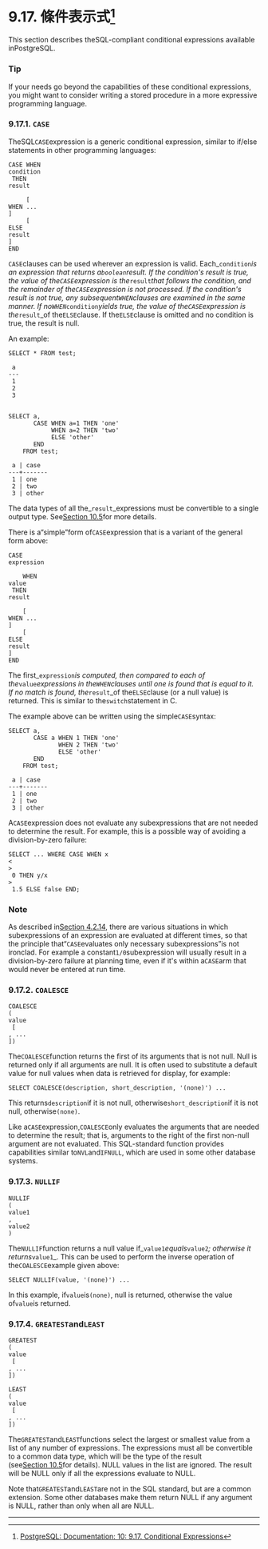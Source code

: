 # 9.17. 條件表示式[^1]

This section describes theSQL-compliant conditional expressions available inPostgreSQL.

### Tip

If your needs go beyond the capabilities of these conditional expressions, you might want to consider writing a stored procedure in a more expressive programming language.

### 9.17.1. `CASE`

TheSQL`CASE`expression is a generic conditional expression, similar to if/else statements in other programming languages:

```
CASE WHEN 
condition
 THEN 
result

     [
WHEN ...
]
     [
ELSE 
result
]
END

```

`CASE`clauses can be used wherever an expression is valid. Each_`condition`_is an expression that returns a`boolean`result. If the condition's result is true, the value of the`CASE`expression is the_`result`_that follows the condition, and the remainder of the`CASE`expression is not processed. If the condition's result is not true, any subsequent`WHEN`clauses are examined in the same manner. If no`WHEN`_`condition`_yields true, the value of the`CASE`expression is the_`result`_of the`ELSE`clause. If the`ELSE`clause is omitted and no condition is true, the result is null.

An example:

```
SELECT * FROM test;

 a
---
 1
 2
 3


SELECT a,
       CASE WHEN a=1 THEN 'one'
            WHEN a=2 THEN 'two'
            ELSE 'other'
       END
    FROM test;

 a | case
---+-------
 1 | one
 2 | two
 3 | other

```

The data types of all the_`result`_expressions must be convertible to a single output type. See[Section 10.5](https://www.postgresql.org/docs/10/static/typeconv-union-case.html)for more details.

There is a“simple”form of`CASE`expression that is a variant of the general form above:

```
CASE 
expression

    WHEN 
value
 THEN 
result

    [
WHEN ...
]
    [
ELSE 
result
]
END

```

The first_`expression`_is computed, then compared to each of the_`value`_expressions in the`WHEN`clauses until one is found that is equal to it. If no match is found, the_`result`_of the`ELSE`clause \(or a null value\) is returned. This is similar to the`switch`statement in C.

The example above can be written using the simple`CASE`syntax:

```
SELECT a,
       CASE a WHEN 1 THEN 'one'
              WHEN 2 THEN 'two'
              ELSE 'other'
       END
    FROM test;

 a | case
---+-------
 1 | one
 2 | two
 3 | other

```

A`CASE`expression does not evaluate any subexpressions that are not needed to determine the result. For example, this is a possible way of avoiding a division-by-zero failure:

```
SELECT ... WHERE CASE WHEN x 
<
>
 0 THEN y/x 
>
 1.5 ELSE false END;

```

### Note

As described in[Section 4.2.14](https://www.postgresql.org/docs/10/static/sql-expressions.html#syntax-express-eval), there are various situations in which subexpressions of an expression are evaluated at different times, so that the principle that“`CASE`evaluates only necessary subexpressions”is not ironclad. For example a constant`1/0`subexpression will usually result in a division-by-zero failure at planning time, even if it's within a`CASE`arm that would never be entered at run time.

### 9.17.2. `COALESCE`







```
COALESCE
(
value
 [
, ...
])

```

The`COALESCE`function returns the first of its arguments that is not null. Null is returned only if all arguments are null. It is often used to substitute a default value for null values when data is retrieved for display, for example:

```
SELECT COALESCE(description, short_description, '(none)') ...

```

This returns`description`if it is not null, otherwise`short_description`if it is not null, otherwise`(none)`.

Like a`CASE`expression,`COALESCE`only evaluates the arguments that are needed to determine the result; that is, arguments to the right of the first non-null argument are not evaluated. This SQL-standard function provides capabilities similar to`NVL`and`IFNULL`, which are used in some other database systems.

### 9.17.3. `NULLIF`



```
NULLIF
(
value1
, 
value2
)

```

The`NULLIF`function returns a null value if_`value1`_equals_`value2`_; otherwise it returns_`value1`_. This can be used to perform the inverse operation of the`COALESCE`example given above:

```
SELECT NULLIF(value, '(none)') ...

```

In this example, if`value`is`(none)`, null is returned, otherwise the value of`value`is returned.

### 9.17.4. `GREATEST`and`LEAST`





```
GREATEST
(
value
 [
, ...
])

```

```
LEAST
(
value
 [
, ...
])

```

The`GREATEST`and`LEAST`functions select the largest or smallest value from a list of any number of expressions. The expressions must all be convertible to a common data type, which will be the type of the result \(see[Section 10.5](https://www.postgresql.org/docs/10/static/typeconv-union-case.html)for details\). NULL values in the list are ignored. The result will be NULL only if all the expressions evaluate to NULL.

Note that`GREATEST`and`LEAST`are not in the SQL standard, but are a common extension. Some other databases make them return NULL if any argument is NULL, rather than only when all are NULL.

  


---



[^1]:  [PostgreSQL: Documentation: 10: 9.17. Conditional Expressions](https://www.postgresql.org/docs/10/static/functions-conditional.html)

